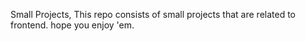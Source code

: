 Small Projects,
This repo consists of small projects that are related to frontend. hope you enjoy 'em. 
 
 
